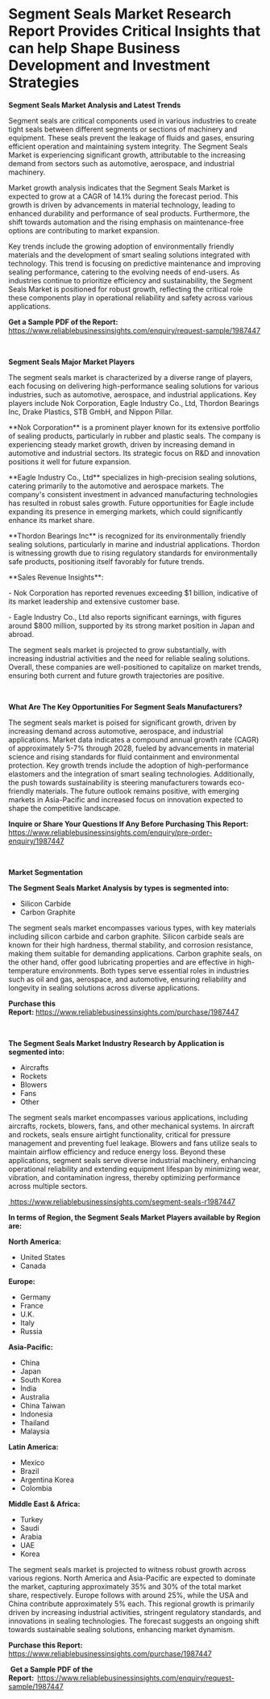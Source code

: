 <p><h1>Segment Seals Market Research Report Provides Critical Insights that can help Shape Business Development and Investment Strategies</h1></p><p><strong>Segment Seals Market Analysis and Latest Trends</strong></p>
<p><p>Segment seals are critical components used in various industries to create tight seals between different segments or sections of machinery and equipment. These seals prevent the leakage of fluids and gases, ensuring efficient operation and maintaining system integrity. The Segment Seals Market is experiencing significant growth, attributable to the increasing demand from sectors such as automotive, aerospace, and industrial machinery.</p><p>Market growth analysis indicates that the Segment Seals Market is expected to grow at a CAGR of 14.1% during the forecast period. This growth is driven by advancements in material technology, leading to enhanced durability and performance of seal products. Furthermore, the shift towards automation and the rising emphasis on maintenance-free options are contributing to market expansion.</p><p>Key trends include the growing adoption of environmentally friendly materials and the development of smart sealing solutions integrated with technology. This trend is focusing on predictive maintenance and improving sealing performance, catering to the evolving needs of end-users. As industries continue to prioritize efficiency and sustainability, the Segment Seals Market is positioned for robust growth, reflecting the critical role these components play in operational reliability and safety across various applications.</p></p>
<p><strong>Get a Sample PDF of the Report:&nbsp;</strong> <a href="https://www.reliablebusinessinsights.com/enquiry/request-sample/1987447?utm_campaign=2247&utm_medium=2&utm_source=Github&utm_content=ia&utm_term=12042025&utm_id=segment-seals">https://www.reliablebusinessinsights.com/enquiry/request-sample/1987447</a></p>
<p>&nbsp;</p>
<p><strong>Segment Seals Major Market Players</strong></p>
<p><p>The segment seals market is characterized by a diverse range of players, each focusing on delivering high-performance sealing solutions for various industries, such as automotive, aerospace, and industrial applications. Key players include Nok Corporation, Eagle Industry Co., Ltd, Thordon Bearings Inc, Drake Plastics, STB GmbH, and Nippon Pillar.</p><p>**Nok Corporation** is a prominent player known for its extensive portfolio of sealing products, particularly in rubber and plastic seals. The company is experiencing steady market growth, driven by increasing demand in automotive and industrial sectors. Its strategic focus on R&D and innovation positions it well for future expansion.</p><p>**Eagle Industry Co., Ltd** specializes in high-precision sealing solutions, catering primarily to the automotive and aerospace markets. The company's consistent investment in advanced manufacturing technologies has resulted in robust sales growth. Future opportunities for Eagle include expanding its presence in emerging markets, which could significantly enhance its market share.</p><p>**Thordon Bearings Inc** is recognized for its environmentally friendly sealing solutions, particularly in marine and industrial applications. Thordon is witnessing growth due to rising regulatory standards for environmentally safe products, positioning itself favorably for future trends.</p><p>**Sales Revenue Insights**: </p><p>- Nok Corporation has reported revenues exceeding $1 billion, indicative of its market leadership and extensive customer base.</p><p>- Eagle Industry Co., Ltd also reports significant earnings, with figures around $800 million, supported by its strong market position in Japan and abroad.</p><p>  </p><p>The segment seals market is projected to grow substantially, with increasing industrial activities and the need for reliable sealing solutions. Overall, these companies are well-positioned to capitalize on market trends, ensuring both current and future growth trajectories are positive.</p></p>
<p>&nbsp;</p>
<p><strong>What Are The Key Opportunities For Segment Seals Manufacturers?</strong></p>
<p><p>The segment seals market is poised for significant growth, driven by increasing demand across automotive, aerospace, and industrial applications. Market data indicates a compound annual growth rate (CAGR) of approximately 5-7% through 2028, fueled by advancements in material science and rising standards for fluid containment and environmental protection. Key growth trends include the adoption of high-performance elastomers and the integration of smart sealing technologies. Additionally, the push towards sustainability is steering manufacturers towards eco-friendly materials. The future outlook remains positive, with emerging markets in Asia-Pacific and increased focus on innovation expected to shape the competitive landscape.</p></p>
<p><strong>Inquire or Share Your Questions If Any Before Purchasing This Report:</strong> <a href="https://www.reliablebusinessinsights.com/enquiry/pre-order-enquiry/1987447?utm_campaign=2247&utm_medium=2&utm_source=Github&utm_content=ia&utm_term=12042025&utm_id=segment-seals">https://www.reliablebusinessinsights.com/enquiry/pre-order-enquiry/1987447</a></p>
<p>&nbsp;</p>
<p><strong>Market Segmentation</strong></p>
<p><strong>The Segment Seals Market Analysis by types is segmented into:</strong></p>
<p><ul><li>Silicon Carbide</li><li>Carbon Graphite</li></ul></p>
<p><p>The segment seals market encompasses various types, with key materials including silicon carbide and carbon graphite. Silicon carbide seals are known for their high hardness, thermal stability, and corrosion resistance, making them suitable for demanding applications. Carbon graphite seals, on the other hand, offer good lubricating properties and are effective in high-temperature environments. Both types serve essential roles in industries such as oil and gas, aerospace, and automotive, ensuring reliability and longevity in sealing solutions across diverse applications.</p></p>
<p><strong>Purchase this Report:&nbsp;</strong><a href="https://www.reliablebusinessinsights.com/purchase/1987447?utm_campaign=2247&utm_medium=2&utm_source=Github&utm_content=ia&utm_term=12042025&utm_id=segment-seals">https://www.reliablebusinessinsights.com/purchase/1987447</a></p>
<p>&nbsp;</p>
<p><strong>The Segment Seals Market Industry Research by Application is segmented into:</strong></p>
<p><ul><li>Aircrafts</li><li>Rockets</li><li>Blowers</li><li>Fans</li><li>Other</li></ul></p>
<p><p>The segment seals market encompasses various applications, including aircrafts, rockets, blowers, fans, and other mechanical systems. In aircraft and rockets, seals ensure airtight functionality, critical for pressure management and preventing fuel leakage. Blowers and fans utilize seals to maintain airflow efficiency and reduce energy loss. Beyond these applications, segment seals serve diverse industrial machinery, enhancing operational reliability and extending equipment lifespan by minimizing wear, vibration, and contamination ingress, thereby optimizing performance across multiple sectors.</p></p>
<p><a href="https://www.reliablebusinessinsights.com/segment-seals-r1987447?utm_campaign=2247&utm_medium=2&utm_source=Github&utm_content=ia&utm_term=12042025&utm_id=segment-seals">&nbsp;https://www.reliablebusinessinsights.com/segment-seals-r1987447</a></p>
<p><strong>In terms of Region, the Segment Seals Market Players available by Region are:</strong></p>
<p>
    <p> <strong> North America: </strong>
        <ul>
            <li>United States</li>
            <li>Canada</li>
        </ul>
        </p> 
    <p> <strong> Europe: </strong>
        <ul>
            <li>Germany</li>
            <li>France</li>
            <li>U.K.</li>
            <li>Italy</li>
            <li>Russia</li>
        </ul>
        </p> 
    <p> <strong> Asia-Pacific: </strong>
        <ul>
            <li>China</li>
            <li>Japan</li>
            <li>South Korea</li>
            <li>India</li>
            <li>Australia</li>
            <li>China Taiwan</li>
            <li>Indonesia</li>
            <li>Thailand</li>
            <li>Malaysia</li>
        </ul>
        </p> 
    <p> <strong> Latin America: </strong>
        <ul>
            <li>Mexico</li>
            <li>Brazil</li>
            <li>Argentina Korea</li>
            <li>Colombia</li>
        </ul>
        </p> 
    <p> <strong> Middle East & Africa: </strong>
        <ul>
            <li>Turkey</li>
            <li>Saudi</li>
            <li>Arabia</li>
            <li>UAE</li>
            <li>Korea</li>
        </ul>
    </p>
    </p>
<p><p>The segment seals market is projected to witness robust growth across various regions. North America and Asia-Pacific are expected to dominate the market, capturing approximately 35% and 30% of the total market share, respectively. Europe follows with around 25%, while the USA and China contribute approximately 5% each. This regional growth is primarily driven by increasing industrial activities, stringent regulatory standards, and innovations in sealing technologies. The forecast suggests an ongoing shift towards sustainable sealing solutions, enhancing market dynamism.</p></p>
<p><strong>Purchase this Report: </strong><a href="https://www.reliablebusinessinsights.com/purchase/1987447?utm_campaign=2247&utm_medium=2&utm_source=Github&utm_content=ia&utm_term=12042025&utm_id=segment-seals">https://www.reliablebusinessinsights.com/purchase/1987447</a></p>
<p>&nbsp;<strong>Get a Sample PDF of the Report:&nbsp;&nbsp;</strong><a href="https://www.reliablebusinessinsights.com/enquiry/request-sample/1987447?utm_campaign=2247&utm_medium=2&utm_source=Github&utm_content=ia&utm_term=12042025&utm_id=segment-seals">https://www.reliablebusinessinsights.com/enquiry/request-sample/1987447</a></p>
<p><strong></strong></p>
<p><p></p><p></p><p></p></p>